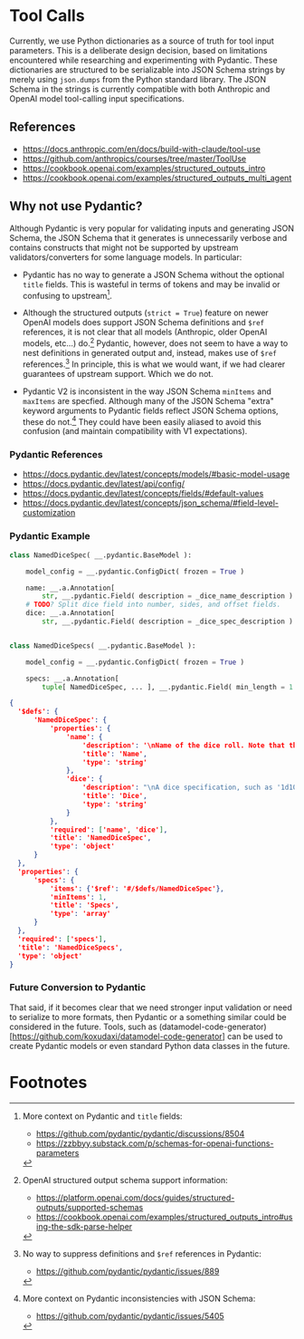 # Tool Calls

Currently, we use Python dictionaries as a source of truth for tool input
parameters. This is a deliberate design decision, based on limitations
encountered while researching and experimenting with Pydantic. These
dictionaries are structured to be serializable into JSON Schema strings by
merely using `json.dumps` from the Python standard library. The JSON Schema in
the strings is currently compatible with both Anthropic and OpenAI model
tool-calling input specifications.

## References

* https://docs.anthropic.com/en/docs/build-with-claude/tool-use
* https://github.com/anthropics/courses/tree/master/ToolUse
* https://cookbook.openai.com/examples/structured_outputs_intro
* https://cookbook.openai.com/examples/structured_outputs_multi_agent

## Why not use Pydantic?

Although Pydantic is very popular for validating inputs and generating JSON
Schema, the JSON Schema that it generates is unnecessarily verbose and contains
constructs that might not be supported by upstream validators/converters for
some language models. In particular:

* Pydantic has no way to generate a JSON Schema without the optional `title`
  fields. This is wasteful in terms of tokens and may be invalid or confusing
  to upstream[^1].

* Although the structured outputs (`strict = True`) feature on newer OpenAI
  models does support JSON Schema definitions and `$ref` references, it is not
  clear that all models (Anthropic, older OpenAI models, etc...) do.[^2]
  Pydantic, however, does not seem to have a way to nest definitions in
  generated output and, instead, makes use of `$ref` references.[^3] In
  principle, this is what we would want, if we had clearer guarantees of
  upstream support. Which we do not.

* Pydantic V2 is inconsistent in the way JSON Schema `minItems` and `maxItems`
  are specfied. Although many of the JSON Schema "extra" keyword arguments to
  Pydantic fields reflect JSON Schema options, these do not.[^4] They could
  have been easily aliased to avoid this confusion (and maintain compatibility
  with V1 expectations).

### Pydantic References

* https://docs.pydantic.dev/latest/concepts/models/#basic-model-usage
* https://docs.pydantic.dev/latest/api/config/
* https://docs.pydantic.dev/latest/concepts/fields/#default-values
* https://docs.pydantic.dev/latest/concepts/json_schema/#field-level-customization

### Pydantic Example

```python
class NamedDiceSpec( __.pydantic.BaseModel ):

    model_config = __.pydantic.ConfigDict( frozen = True )

    name: __.a.Annotation[
        str, __.pydantic.Field( description = _dice_name_description ) ]
    # TODO? Split dice field into number, sides, and offset fields.
    dice: __.a.Annotation[
        str, __.pydantic.Field( description = _dice_spec_description ) ]


class NamedDiceSpecs( __.pydantic.BaseModel ):

    model_config = __.pydantic.ConfigDict( frozen = True )

    specs: __.a.Annotation[
        tuple[ NamedDiceSpec, ... ], __.pydantic.Field( min_length = 1 ) ]
```

```json
{
  '$defs': {
      'NamedDiceSpec': {
          'properties': {
              'name': {
                  'description': '\nName of the dice roll. Note that this may be duplicate across list items. This\nallows for scenarios, like D&D ability scores, where more than one independent\nroll may be used to determine the same score.\n',
                  'title': 'Name',
                  'type': 'string'
              },
              'dice': {
                  'description': "\nA dice specification, such as '1d10' or '3d6+2'. The pattern comprises the\nnumber of dice, the type of dice (i.e., the number of sides, which must be even\nand greater than 3), and an optional offset which can be positive or negative.\nThe offset is added to the total roll of the dice and does not have an upper\nlimit, but a negative offset must not reduce the total roll to less than 1. For\ninstance, '1d4-1' is illegal because a roll of 1 would result in a total value\nof 0.\n",
                  'title': 'Dice',
                  'type': 'string'
              }
          },
          'required': ['name', 'dice'],
          'title': 'NamedDiceSpec',
          'type': 'object'
      }
  },
  'properties': {
      'specs': {
          'items': {'$ref': '#/$defs/NamedDiceSpec'},
          'minItems': 1,
          'title': 'Specs',
          'type': 'array'
      }
  },
  'required': ['specs'],
  'title': 'NamedDiceSpecs',
  'type': 'object'
}
```

### Future Conversion to Pydantic

That said, if it becomes clear that we need stronger input validation or need
to serialize to more formats, then Pydantic or a something similar could be
considered in the future. Tools, such as
(datamodel-code-generator)[https://github.com/koxudaxi/datamodel-code-generator]
can be used to create Pydantic models or even standard Python data classes in
the future.

# Footnotes

[^1]: More context on Pydantic and `title` fields:
    * https://github.com/pydantic/pydantic/discussions/8504
    * https://zzbbyy.substack.com/p/schemas-for-openai-functions-parameters

[^2]: OpenAI structured output schema support information:
    * https://platform.openai.com/docs/guides/structured-outputs/supported-schemas
    * https://cookbook.openai.com/examples/structured_outputs_intro#using-the-sdk-parse-helper

[^3]: No way to suppress definitions and `$ref` references in Pydantic:
    * https://github.com/pydantic/pydantic/issues/889

[^4]: More context on Pydantic inconsistencies with JSON Schema:
    * https://github.com/pydantic/pydantic/issues/5405
